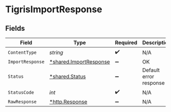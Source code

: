 # TigrisImportResponse


## Fields

| Field                                                           | Type                                                            | Required                                                        | Description                                                     |
| --------------------------------------------------------------- | --------------------------------------------------------------- | --------------------------------------------------------------- | --------------------------------------------------------------- |
| `ContentType`                                                   | *string*                                                        | :heavy_check_mark:                                              | N/A                                                             |
| `ImportResponse`                                                | [*shared.ImportResponse](../../models/shared/importresponse.md) | :heavy_minus_sign:                                              | OK                                                              |
| `Status`                                                        | [*shared.Status](../../models/shared/status.md)                 | :heavy_minus_sign:                                              | Default error response                                          |
| `StatusCode`                                                    | *int*                                                           | :heavy_check_mark:                                              | N/A                                                             |
| `RawResponse`                                                   | [*http.Response](https://pkg.go.dev/net/http#Response)          | :heavy_minus_sign:                                              | N/A                                                             |